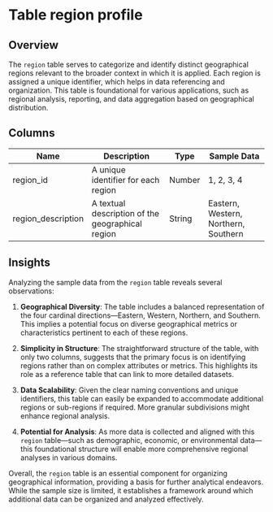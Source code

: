 # Table region profile

## Overview
The `region` table serves to categorize and identify distinct geographical regions relevant to the broader context in which it is applied. Each region is assigned a unique identifier, which helps in data referencing and organization. This table is foundational for various applications, such as regional analysis, reporting, and data aggregation based on geographical distribution.

## Columns

| Name               | Description                                             | Type     | Sample Data               |
|--------------------|---------------------------------------------------------|----------|---------------------------|
| region_id          | A unique identifier for each region                    | Number   | 1, 2, 3, 4                |
| region_description | A textual description of the geographical region       | String   | Eastern, Western, Northern, Southern |

## Insights
Analyzing the sample data from the `region` table reveals several observations:

1. **Geographical Diversity**: The table includes a balanced representation of the four cardinal directions—Eastern, Western, Northern, and Southern. This implies a potential focus on diverse geographical metrics or characteristics pertinent to each of these regions.

2. **Simplicity in Structure**: The straightforward structure of the table, with only two columns, suggests that the primary focus is on identifying regions rather than on complex attributes or metrics. This highlights its role as a reference table that can link to more detailed datasets.

3. **Data Scalability**: Given the clear naming conventions and unique identifiers, this table can easily be expanded to accommodate additional regions or sub-regions if required. More granular subdivisions might enhance regional analysis.

4. **Potential for Analysis**: As more data is collected and aligned with this `region` table—such as demographic, economic, or environmental data—this foundational structure will enable more comprehensive regional analyses in various domains.

Overall, the `region` table is an essential component for organizing geographical information, providing a basis for further analytical endeavors. While the sample size is limited, it establishes a framework around which additional data can be organized and analyzed effectively.